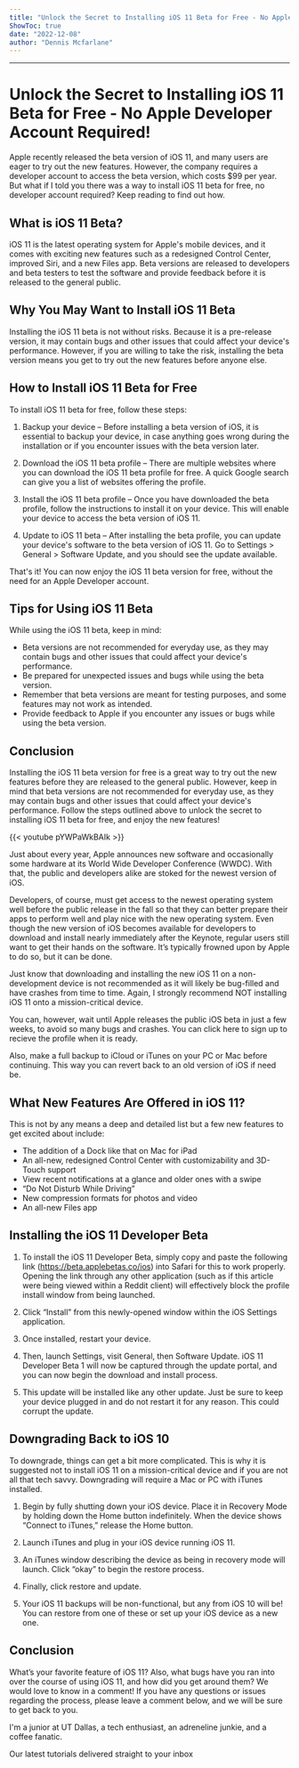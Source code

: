 ```yaml
---
title: "Unlock the Secret to Installing iOS 11 Beta for Free - No Apple Developer Account Required!"
ShowToc: true 
date: "2022-12-08"
author: "Dennis Mcfarlane"
---
```

*****
# Unlock the Secret to Installing iOS 11 Beta for Free - No Apple Developer Account Required!

Apple recently released the beta version of iOS 11, and many users are eager to try out the new features. However, the company requires a developer account to access the beta version, which costs $99 per year. But what if I told you there was a way to install iOS 11 beta for free, no developer account required? Keep reading to find out how.

## What is iOS 11 Beta?

iOS 11 is the latest operating system for Apple's mobile devices, and it comes with exciting new features such as a redesigned Control Center, improved Siri, and a new Files app. Beta versions are released to developers and beta testers to test the software and provide feedback before it is released to the general public.

## Why You May Want to Install iOS 11 Beta

Installing the iOS 11 beta is not without risks. Because it is a pre-release version, it may contain bugs and other issues that could affect your device's performance. However, if you are willing to take the risk, installing the beta version means you get to try out the new features before anyone else.

## How to Install iOS 11 Beta for Free

To install iOS 11 beta for free, follow these steps:

1. Backup your device – Before installing a beta version of iOS, it is essential to backup your device, in case anything goes wrong during the installation or if you encounter issues with the beta version later.

2. Download the iOS 11 beta profile – There are multiple websites where you can download the iOS 11 beta profile for free. A quick Google search can give you a list of websites offering the profile.

3. Install the iOS 11 beta profile – Once you have downloaded the beta profile, follow the instructions to install it on your device. This will enable your device to access the beta version of iOS 11.

4. Update to iOS 11 beta – After installing the beta profile, you can update your device's software to the beta version of iOS 11. Go to Settings > General > Software Update, and you should see the update available.

That's it! You can now enjoy the iOS 11 beta version for free, without the need for an Apple Developer account.

## Tips for Using iOS 11 Beta

While using the iOS 11 beta, keep in mind:

- Beta versions are not recommended for everyday use, as they may contain bugs and other issues that could affect your device's performance.
- Be prepared for unexpected issues and bugs while using the beta version.
- Remember that beta versions are meant for testing purposes, and some features may not work as intended.
- Provide feedback to Apple if you encounter any issues or bugs while using the beta version.

## Conclusion

Installing the iOS 11 beta version for free is a great way to try out the new features before they are released to the general public. However, keep in mind that beta versions are not recommended for everyday use, as they may contain bugs and other issues that could affect your device's performance. Follow the steps outlined above to unlock the secret to installing iOS 11 beta for free, and enjoy the new features!

{{< youtube pYWPaWkBAIk >}} 



Just about every year, Apple announces new software and occasionally some hardware at its World Wide Developer Conference (WWDC). With that, the public and developers alike are stoked for the newest version of iOS.
 
Developers, of course, must get access to the newest operating system well before the public release in the fall so that they can better prepare their apps to perform well and play nice with the new operating system. Even though the new version of iOS becomes available for developers to download and install nearly immediately after the Keynote, regular users still want to get their hands on the software. It’s typically frowned upon by Apple to do so, but it can be done.
 
Just know that downloading and installing the new iOS 11 on a non-development device is not recommended as it will likely be bug-filled and have crashes from time to time. Again, I strongly recommend NOT installing iOS 11 onto a mission-critical device.
 
You can, however, wait until Apple releases the public iOS beta in just a few weeks, to avoid so many bugs and crashes. You can click here to sign up to recieve the profile when it is ready.
 
Also, make a full backup to iCloud or iTunes on your PC or Mac before continuing. This way you can revert back to an old version of iOS if need be.
 
## What New Features Are Offered in iOS 11?
 

 
This is not by any means a deep and detailed list but a few new features to get excited about include:
 
- The addition of a Dock like that on Mac for iPad
 - An all-new, redesigned Control Center with customizability and 3D-Touch support
 - View recent notifications at a glance and older ones with a swipe
 - “Do Not Disturb While Driving”
 - New compression formats for photos and video
 - An all-new Files app

 
## Installing the iOS 11 Developer Beta
 
1. To install the iOS 11 Developer Beta, simply copy and paste the following link (https://beta.applebetas.co/ios) into Safari for this to work properly. Opening the link through any other application (such as if this article were being viewed within a Reddit client) will effectively block the profile install window from being launched.
 
2. Click “Install” from this newly-opened window within the iOS Settings application.
 
3. Once installed, restart your device.
 
4. Then, launch Settings, visit General, then Software Update. iOS 11 Developer Beta 1 will now be captured through the update portal, and you can now begin the download and install process.
 
5. This update will be installed like any other update. Just be sure to keep your device plugged in and do not restart it for any reason. This could corrupt the update.
 
## Downgrading Back to iOS 10
 
To downgrade, things can get a bit more complicated. This is why it is suggested not to install iOS 11 on a mission-critical device and if you are not all that tech savvy. Downgrading will require a Mac or PC with iTunes installed.
 
1. Begin by fully shutting down your iOS device. Place it in Recovery Mode by holding down the Home button indefinitely. When the device shows “Connect to iTunes,” release the Home button.
 
2. Launch iTunes and plug in your iOS device running iOS 11.
 
3. An iTunes window describing the device as being in recovery mode will launch. Click “okay” to begin the restore process.
 
4. Finally, click restore and update.
 
5. Your iOS 11 backups will be non-functional, but any from iOS 10 will be! You can restore from one of these or set up your iOS device as a new one.
 
## Conclusion
 
What’s your favorite feature of iOS 11? Also, what bugs have you ran into over the course of using iOS 11, and how did you get around them? We would love to know in a comment! If you have any questions or issues regarding the process, please leave a comment below, and we will be sure to get back to you.
 
I'm a junior at UT Dallas, a tech enthusiast, an adreneline junkie, and a coffee fanatic.
 
Our latest tutorials delivered straight to your inbox




